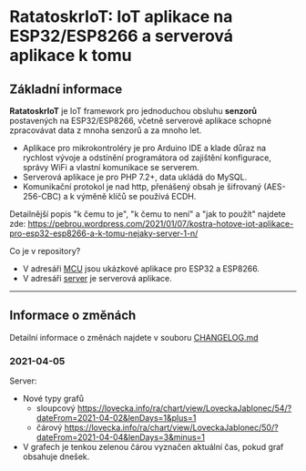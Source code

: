 # RatatoskrIoT: IoT aplikace na ESP32/ESP8266 a serverová aplikace k tomu

## Základní informace

**RatatoskrIoT** je IoT framework pro jednoduchou obsluhu **senzorů** postavených na ESP32/ESP8266, včetně serverové aplikace schopné zpracovávat data z mnoha senzorů a za mnoho let.
- Aplikace pro mikrokontroléry je pro Arduino IDE a klade důraz na rychlost vývoje a odstínění programátora od zajištění konfigurace, správy WiFi a vlastní komunikace se serverem.
- Serverová aplikace je pro PHP 7.2+, data ukládá do MySQL.
- Komunikační protokol je nad http, přenášený obsah je šifrovaný (AES-256-CBC) a k výměně klíčů se používá ECDH.

Detailnější popis "k čemu to je", "k čemu to není" a "jak to použít" najdete zde: https://pebrou.wordpress.com/2021/01/07/kostra-hotove-iot-aplikace-pro-esp32-esp8266-a-k-tomu-nejaky-server-1-n/

Co je v repository?
- V adresáři [MCU](MCU) jsou ukázkové aplikace pro ESP32 a ESP8266.
- V adresáři [server](server) je serverová aplikace.


---
## Informace o změnách

Detailní informace o změnách najdete  v souboru [CHANGELOG.md](CHANGELOG.md)

### 2021-04-05

Server:
- Nové typy grafů 
  - sloupcový https://lovecka.info/ra/chart/view/LoveckaJablonec/54/?dateFrom=2021-04-02&lenDays=1&plus=1 
  - čárový https://lovecka.info/ra/chart/view/LoveckaJablonec/50/?dateFrom=2021-04-04&lenDays=3&minus=1
- V grafech je tenkou zelenou čárou vyznačen aktuální čas, pokud graf obsahuje dnešek.







